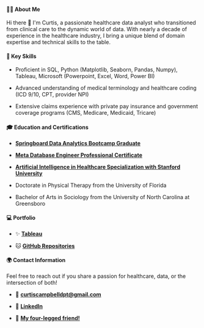 #### 👨‍💼 About Me

Hi there 👋 I'm Curtis, a passionate healthcare data analyst who transitioned from clinical care to the dynamic world of data. With nearly a decade of experience in the healthcare industry, I bring a unique blend of domain expertise and technical skills to the table.

#### 🌟 Key Skills

- Proficient in SQL, Python (Matplotlib, Seaborn, Pandas, Numpy), Tableau, Microsoft (Powerpoint, Excel, Word, Power BI)
  
- Advanced understanding of medical terminology and healthcare coding (ICD 9/10, CPT, provider NPI)

- Extensive claims experience with private pay insurance and government coverage programs (CMS, Medicare, Medicaid, Tricare)

#### 🎓 Education and Certifications

- [**Springboard Data Analytics Bootcamp Graduate**](https://www.credential.net/682f1423-5e8e-49e8-b694-9a50e925591c#gs.0nqyqc)

- [**Meta Database Engineer Professional Certificate**](https://www.coursera.org/learn/database-structures-and-management-with-mysql/home/week/3)

- [**Artificial Intelligence in Healthcare Specialization with Stanford University**](https://www.coursera.org/account/accomplishments/specialization/4SWL6TUXNTPJ?utm_source=link&utm_medium=certificate&utm_content=cert_image&utm_campaign=sharing_cta&utm_product=s12n)

- Doctorate in Physical Therapy from the University of Florida

- Bachelor of Arts in Sociology from the University of North Carolina at Greensboro

#### 💻 Portfolio

- ✨ [**Tableau**](https://public.tableau.com/app/profile/curtis.campbell/vizzes)

- 🐱 [**GitHub Repositories**](https://github.com/curtiscampbelldpt?tab=repositories)
  
#### 🌍 **Contact Information**

Feel free to reach out if you share a passion for healthcare, data, or the intersection of both!

- 📧 **curtiscampbelldpt@gmail.com**
  
- 💼 [**LinkedIn**](https://www.linkedin.com/in/curtiscampbelldpt/)
  
- 🐶 [**My four-legged friend!**](https://www.instagram.com/sammi_themusclehamster?igsh=MTFlaXF6M3RsZHNtZQ==)

